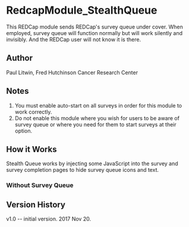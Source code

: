 # RedcapModule_StealthQueue
This REDCap module sends REDCap's survey queue under cover. When employed, survey queue will function normally but will work silently and invisibly. And the REDCap user will not know it is there.

## Author 
Paul Litwin, Fred Hutchinson Cancer Research Center

## Notes
1. You must enable auto-start on all surveys in order for this module to work correctly.
2. Do not enable this module where you wish for users to be aware of survey queue or where you need for them to start surveys at their option.

## How it Works
Stealth Queue works by injecting some JavaScript into the survey and survey completion pages to hide survey queue icons and text.

### Without Survey Queue


## Version History
v1.0 -- initial version. 2017 Nov 20.

